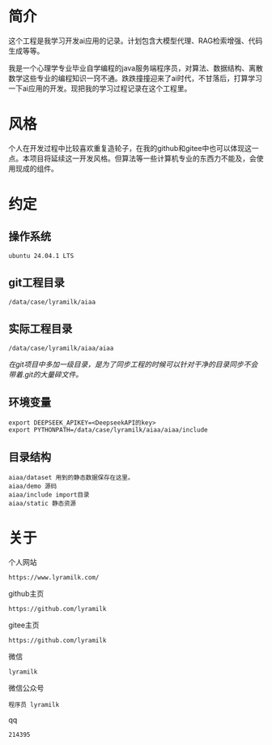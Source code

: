 # 简介
这个工程是我学习开发ai应用的记录。计划包含大模型代理、RAG检索增强、代码生成等等。

我是一个心理学专业毕业自学编程的java服务端程序员，对算法、数据结构、离散数学这些专业的编程知识一窍不通。跌跌撞撞迎来了ai时代，不甘落后，打算学习一下ai应用的开发。现把我的学习过程记录在这个工程里。

# 风格
个人在开发过程中比较喜欢重复造轮子，在我的github和gitee中也可以体现这一点。本项目将延续这一开发风格。但算法等一些计算机专业的东西力不能及，会使用现成的组件。

# 约定
## 操作系统
```
ubuntu 24.04.1 LTS
```

## git工程目录
```
/data/case/lyramilk/aiaa
```
## 实际工程目录
```
/data/case/lyramilk/aiaa/aiaa
```
*在git项目中多加一级目录，是为了同步工程的时候可以针对干净的目录同步不会带着.git的大量碎文件。*
## 环境变量
```
export DEEPSEEK_APIKEY=<DeepseekAPI的key>
export PYTHONPATH=/data/case/lyramilk/aiaa/aiaa/include
```

## 目录结构
```
aiaa/dataset 用到的静态数据保存在这里。
aiaa/demo 源码
aiaa/include import目录
aiaa/static 静态资源
```

# 关于
个人网站
```
https://www.lyramilk.com/
```

github主页
```
https://github.com/lyramilk
```

gitee主页
```
https://github.com/lyramilk
```

微信
```
lyramilk
```

微信公众号
```
程序员 lyramilk
```

qq
```
214395
```
